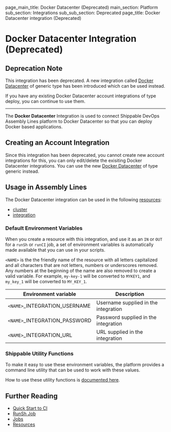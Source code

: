 page_main_title: Docker Datacenter (Deprecated)
main_section: Platform
sub_section: Integrations
sub_sub_section: Deprecated
page_title: Docker Datacenter integration (Deprecated)

# Docker Datacenter Integration (Deprecated)

## Deprecation Note
This integration has been deprecated. A new integration called [Docker Datacenter](/platform/integration/ddcKey) of generic type has been introduced which can be used instead.

If you have any existing Docker Datacenter account integrations of type deploy, you can continue to use them.

---

The **Docker Datacenter** Integration is used to connect Shippable DevOps Assembly Lines platform to Docker Datacenter so that you can deploy Docker based applications.

## Creating an Account Integration

Since this integration has been deprecated, you cannot create new account integrations for this, you can only edit/delete the exisiting Docker Datacenter integrations. You can use the new [Docker Datacenter](/platform/integration/ddcKey) of type generic instead.

## Usage in Assembly Lines

The Docker Datacenter integration can be used in the following [resources](/platform/workflow/resource/overview/):

* [cluster](/platform/workflow/resource/cluster)
* [integration](/platform/workflow/resource/integration)

### Default Environment Variables
When you create a resource with this integration, and use it as an `IN` or `OUT` for a `runSh` or `runCI` job, a set of environment variables is automatically made available that you can use in your scripts.

`<NAME>` is the the friendly name of the resource with all letters capitalized and all characters that are not letters, numbers or underscores removed. Any numbers at the beginning of the name are also removed to create a valid variable. For example, `my-key-1` will be converted to `MYKEY1`, and `my_key_1` will be converted to `MY_KEY_1`.

| Environment variable						| Description                         |
| ------------- 								|------------------------------------ |
| `<NAME>`\_INTEGRATION\_USERNAME   		| Username supplied in the integration |
| `<NAME>`\_INTEGRATION\_PASSWORD			| Password supplied in the integration |
| `<NAME>`\_INTEGRATION\_URL				| URL supplied in the integration |

### Shippable Utility Functions
To make it easy to use these environment variables, the platform provides a command line utility that can be used to work with these values.

How to use these utility functions is [documented here](/platform/tutorial/workflow/using-shipctl).

## Further Reading
* [Quick Start to CI](/getting-started/ci-sample)
* [RunSh Job](/platform/workflow/job/runsh)
* [Jobs](/platform/workflow/job/overview)
* [Resources](/platform/workflow/resource/overview)
